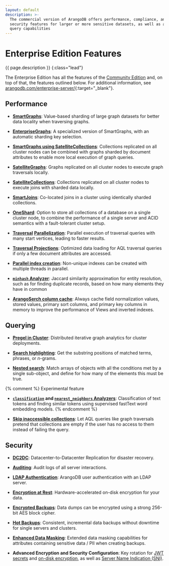 ```yaml
---
layout: default
description: >-
  The commercial version of ArangoDB offers performance, compliance, and
  security features for larger or more sensitive datasets, as well as additional
  query capabilities
---
```

# Enterprise Edition Features

{{ page.description }}
{:class="lead"}

The Enterprise Edition has all the features of the
[Community Edition](features-community-edition.html) and, on top of that, the
features outlined below. For additional information, see
[arangodb.com/enterprise-server/](https://www.arangodb.com/enterprise-server/){:target="_blank"}.

## Performance

- [**SmartGraphs**](graphs-smart-graphs.html):
  Value-based sharding of large graph datasets for better data locality when
  traversing graphs.

- [**EnterpriseGraphs**](graphs-enterprise-graphs.html):
  A specialized version of SmartGraphs, with an automatic sharding key selection.

- [**SmartGraphs using SatelliteCollections**](graphs-smart-graphs.html):
  Collections replicated on all cluster nodes can be combined with graphs
  sharded by document attributes to enable more local execution of graph queries.

- [**SatelliteGraphs**](graphs-satellite-graphs.html):
  Graphs replicated on all cluster nodes to execute graph traversals locally.

- [**SatelliteCollections**](satellites.html):
  Collections replicated on all cluster nodes to execute joins with sharded
  data locally.

- [**SmartJoins**](smartjoins.html):
  Co-located joins in a cluster using identically sharded collections.

- [**OneShard**](deployment-oneshard.html):
  Option to store all collections of a database on a single cluster node, to
  combine the performance of a single server and ACID semantics with a
  fault-tolerant cluster setup.

- [**Traversal**](release-notes-new-features37.html#traversal-parallelization-enterprise-edition)
  [**Parallelization**](release-notes-new-features310.html#parallelism-for-sharded-graphs-enterprise-edition):
  Parallel execution of traversal queries with many start vertices, leading to
  faster results.

- [**Traversal Projections**](release-notes-new-features310.html#traversal-projections-enterprise-edition):
  Optimized data loading for AQL traversal queries if only a few document
  attributes are accessed.

- [**Parallel index creation**](release-notes-new-features310.html#parallel-index-creation-enterprise-edition):
  Non-unique indexes can be created with multiple threads in parallel.

- [**`minhash` Analyzer**](analyzers.html#minhash):
  Jaccard similarity approximation for entity resolution, such as for finding
  duplicate records, based on how many elements they have in common

- [**ArangoSerch column cache**](release-notes-new-features310.html#arangosearch-column-cache-enterprise-edition):
  Always cache field normalization values, stored values, primary sort columns,
  and primary key columns in memory to improve the performance of Views and
  inverted indexes.

## Querying

- [**Pregel in Cluster**](graphs-pregel.html#prerequisites):
  Distributed iterative graph analytics for cluster deployments.

- [**Search highlighting**](arangosearch-search-highlighting.html):
  Get the substring positions of matched terms, phrases, or _n_-grams.

- [**Nested search**](arangosearch-nested-search.html):
  Match arrays of objects with all the conditions met by a single sub-object,
  and define for how many of the elements this must be true.

{% comment %} Experimental feature
- **[`classification`](analyzers.html#classification) and [`nearest_neighbors` Analyzers](analyzers.html#nearest_neighbors)**:
  Classification of text tokens and finding similar tokens using supervised
  fastText word embedding models.
{% endcomment %}

- [**Skip inaccessible collections**](aql/invocation-with-arangosh.html#skipinaccessiblecollections):
  Let AQL queries like graph traversals pretend that collections are empty if
  the user has no access to them instead of failing the query.

## Security

- [**DC2DC**](arangosync.html):
  Datacenter-to-Datacenter Replication for disaster recovery.

- [**Auditing**](security-auditing.html):
  Audit logs of all server interactions.

- [**LDAP Authentication**](programs-arangod-ldap.html):
  ArangoDB user authentication with an LDAP server.

- [**Encryption at Rest**](security-encryption.html):
  Hardware-accelerated on-disk encryption for your data.

- [**Encrypted Backups**](programs-arangodump-examples.html#encryption):
  Data dumps can be encrypted using a strong 256-bit AES block cipher.

- [**Hot Backups**](backup-restore.html#hot-backups):
  Consistent, incremental data backups without downtime for single servers and clusters.

- [**Enhanced Data Masking**](programs-arangodump-maskings.html#masking-functions):
  Extended data masking capabilities for attributes containing sensitive data
  / PII when creating backups.

- **Advanced Encryption and Security Configuration**:
  Key rotation for [JWT secrets](http/general.html#hot-reload-of-jwt-secrets)
  and [on-disk encryption](http/administration-and-monitoring.html#encryption-at-rest),
  as well as [Server Name Indication (SNI)](programs-arangod-options.html#--sslserver-name-indication).
